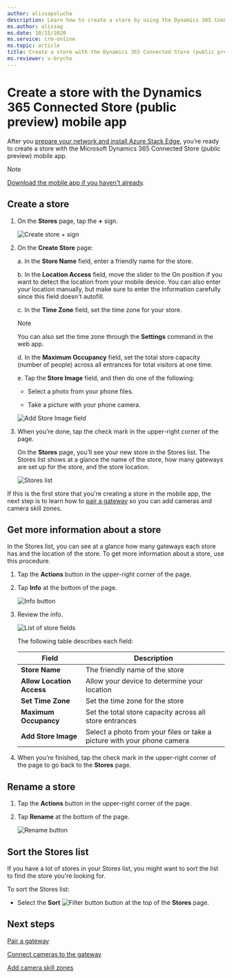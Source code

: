 ```yaml
---
author: alissapolucha
description: Learn how to create a store by using the Dynamics 365 Connected Store (public preview) mobile app
ms.author: alissag
ms.date: 10/15/2020
ms.service: crm-online
ms.topic: article
title: Create a store with the Dynamics 365 Connected Store (public preview) mobile app 
ms.reviewer: v-brycho
---
```


# Create a store with the Dynamics 365 Connected Store (public preview) mobile app

After you [prepare your network and install Azure Stack Edge](ase-install.md), you’re ready to create a store with the 
Microsoft Dynamics 365 Connected Store (public preview) mobile app. 

>[!NOTE]
>[Download the mobile app if you haven't already](mobile-app-download.md).

## Create a store

1. On the **Stores** page, tap the **+** sign.

     ![Create store + sign](media/create-store.PNG "Create store + sign")
  
2. On the **Create Store** page:

   a. In the **Store Name** field, enter a friendly name for the store.

   b. In the **Location Access** field, move the slider to the On position if you want to detect the location from your 
mobile device. You can also enter your location manually, but make sure to enter the information carefully since this field doesn't autofill.

   c. In the **Time Zone** field, set the time zone for your store.
   
   > [!NOTE]
   > You can also set the time zone through the **Settings** command in the web app. 

   d. In the **Maximum Occupancy** field, set the total store capacity (number of people) across all entrances for total visitors at one time.

   e. Tap the **Store Image** field, and then do one of the following:

      - Select a photo from your phone files.

      - Take a picture with your phone camera.
    
   ![Add Store Image field](media/store-add-field-image.PNG "Add Store Image field")
 
3. When you’re done, tap the check mark in the upper-right corner of the page.

    On the **Stores** page, you’ll see your new store in the Stores list. The Stores list shows at a glance the name of the store, 
    how many gateways are set up for the store, and the store location.
    
    ![Stores list](media/stores-list.PNG "Stores list")
    
If this is the first store that you're creating a store in the mobile app, the next step is to learn how to [pair a gateway](mobile-app-pair-gateway.md) so you can add cameras and camera skill zones.
    
 ## Get more information about a store
 
In the Stores list, you can see at a glance how many gateways each store has and the location of the store. To get more information 
about a store, use this procedure.

1. Tap the **Actions** button in the upper-right corner of the page.

2. Tap **Info** at the bottom of the page.

    ![Info button](media/store-info.PNG "Info button")
 
3. Review the info. 

    ![List of store fields](media/store-fields.PNG "List of store fields")
    
    The following table describes each field:

    |Field|Description|
    |----------------------|--------------------------------------------|
    |**Store Name**|The friendly name of the store|
    |**Allow Location Access**|Allow your device to determine your location|
    |**Set Time Zone**|Set the time zone for the store|
    |**Maximum Occupancy**|Set the total store capacity across all store entrances|
    |**Add Store Image**|Select a photo from your files or take a picture with your phone camera|

4. When you’re finished, tap the check mark in the upper-right corner of the page to go back to the **Stores** page.

## Rename a store

1. Tap the **Actions** button in the upper-right corner of the page.

2. Tap **Rename** at the bottom of the page.

    ![Rename button](media/store-rename.PNG "Rename button")
    
## Sort the Stores list

If you have a lot of stores in your Stores list, you might want to sort the list to find the store you're looking for. 

To sort the Stores list:

- Select the **Sort** ![Filter button](media/filter-button.PNG "Filter button") button at the top of the **Stores** page.

 
## Next steps

[Pair a gateway](mobile-app-pair-gateway.md)

[Connect cameras to the gateway](mobile-app-add-cameras.md)

[Add camera skill zones](mobile-app-add-camera-skill-zones.md)
 
